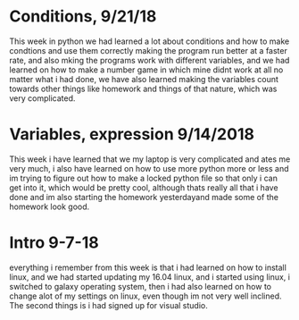 # Conditions, 9/21/18
This week in python we had learned a lot about conditions and how to make condtions and use them correctly making the program run better at a faster rate, and also mking the programs work with different variables, and we had learned on how to make a number game in which mine didnt work at all no matter what i had done, we have also learned making the variables count towards other things like homework and things of that nature, which was very complicated.


# Variables, expression 9/14/2018
This week i have learned that we my laptop is very complicated and ates me very much, i also have learned on how to use more python more or less and im trying to figure out how to make a locked python file so that only i can get into it, which would be pretty cool, although thats really all that i have done and im also starting the homework yesterdayand made some of the homework look good.



# Intro 9-7-18
everything i remember from this week is that i had learned on how to install linux, and we had started updating my 16.04 linux, 
and i started using linux, i switched to galaxy operating system, then i had also learned on how to change alot of my settings on linux, even though im not very well inclined. The second things is i had signed up for visual studio.

